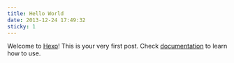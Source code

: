 ```yaml
---
title: Hello World
date: 2013-12-24 17:49:32
sticky: 1
---
```


Welcome to [Hexo](http://zespia.tw/hexo)! This is your very first post. Check [documentation](http://zespia.tw/hexo/docs) to learn how to use.
